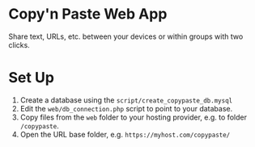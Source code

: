 # Copy'n Paste Web App
Share text, URLs, etc. between your devices or within groups with two clicks.

# Set Up
1. Create a database using the `script/create_copypaste_db.mysql`
2. Edit the `web/db_connection.php` script to point to your database.
3. Copy files from the `web` folder to your hosting provider, e.g. to folder `/copypaste`.
4. Open the URL base folder, e.g. `https://myhost.com/copypaste/`